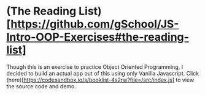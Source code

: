 # (The Reading List)[https://github.com/gSchool/JS-Intro-OOP-Exercises#the-reading-list]
Though this is an exercise to practice Object Oriented Programming, I decided to build an actual app out of this using only Vanilla Javascript. Click (here)[https://codesandbox.io/s/booklist-4s2rw?file=/src/index.js] to view the source code and demo. 
